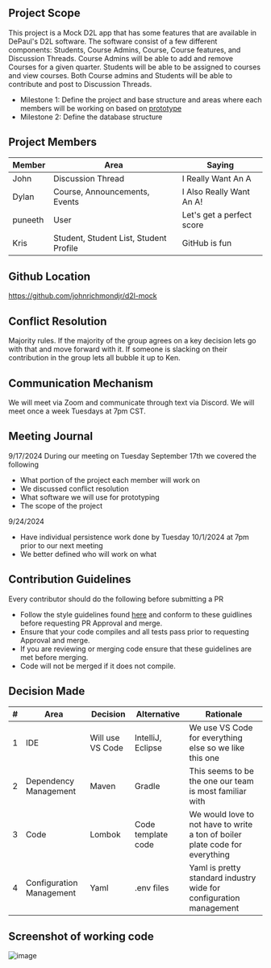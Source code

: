 ## Project Scope

This project is a Mock D2L app that has some features that are available in DePaul's D2L software. The software consist of a few different components: Students, Course Admins, Course, Course features, and Discussion Threads. Course Admins will be able to add and remove Courses for a given quarter. Students will be able to be assigned to courses and view courses. Both Course admins and Students will be able to contribute and post to Discussion Threads.

* Milestone 1: Define the project and base structure and areas where each members will be working on based on [prototype](https://app.moqups.com/OrQojpNkdxZkkrM2T6MAwr087SJ1ctHX/view/page/ad64222d5)
* Milestone 2: Define the database structure

## Project Members

| Member  | Area                                   | Saying                |
|---------|----------------------------------------|-----------------------|
| John    | Discussion Thread                      | I Really Want An A    |
| Dylan   | Course, Announcements, Events          |  I Also Really Want An A! 
| puneeth | User | Let's get a perfect score|
| Kris    | Student, Student List, Student Profile | GitHub is fun         |

## Github Location

https://github.com/johnrichmondjr/d2l-mock

## Conflict Resolution

Majority rules. If the majority of the group agrees on a key decision lets go with that and move forward with it. If someone is slacking on their contribution in the group lets all bubble it up to Ken.

## Communication Mechanism

We will meet via Zoom and communicate through text via Discord. We will meet once a week Tuesdays at 7pm CST.

## Meeting Journal

9/17/2024
During our meeting on Tuesday September 17th we covered the following
* What portion of the project each member will work on
* We discussed conflict resolution
* What software we will use for prototyping
* The scope of the project

9/24/2024
* Have individual persistence work done by Tuesday 10/1/2024 at 7pm prior to our next meeting
* We better defined who will work on what

## Contribution Guidelines
Every contributor should do the following before submitting a PR

* Follow the style guidelines found [here](https://google.github.io/styleguide/javaguide.html) and conform to these guidlines before requesting PR Approval and merge.
* Ensure that your code compiles and all tests pass prior to requesting Approval and merge.
* If you are reviewing or merging code ensure that these guidelines are met before merging.
* Code will not be merged if it does not compile.



## Decision Made
| # | Area  | Decision | Alternative | Rationale
| ----------- | ----------- | --- | --- |--- |
| 1 | IDE | Will use VS Code |IntelliJ, Eclipse | We use VS Code for everything else so we like this one
| 2 | Dependency Management  | Maven | Gradle | This seems to be the one our team is most familiar with
| 3 | Code  | Lombok | Code template code | We would love to not have to write a ton of boiler plate code for everything
| 4 | Configuration Management  | Yaml | .env files | Yaml is pretty standard industry wide for configuration management

## Screenshot of working code
![image](https://github.com/user-attachments/assets/b12d14e7-b244-43d6-b347-d10e845a06e6)




